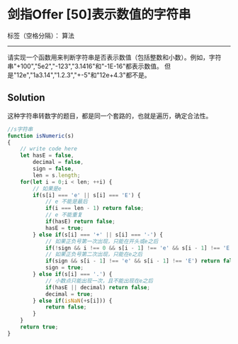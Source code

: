 ﻿# 剑指Offer [50]表示数值的字符串

标签（空格分隔）： 算法

---

请实现一个函数用来判断字符串是否表示数值（包括整数和小数）。例如，字符串"+100","5e2","-123","3.1416"和"-1E-16"都表示数值。 但是"12e","1a3.14","1.2.3","+-5"和"12e+4.3"都不是。

## Solution
这种字符串转数字的题目，都是同一个套路的，也就是遍历，确定合法性。

```javascript
//s字符串
function isNumeric(s)
{
    // write code here
    let hasE = false,
        decimal = false,
        sign = false,
        len = s.length;
    for(let i = 0;i < len; ++i) {
        // 如果是e
        if(s[i] === 'e' || s[i] === 'E') {
            // e 不能是最后
            if(i === len - 1) return false;
            // e 不能重复
            if(hasE) return false;
            hasE = true;
        } else if(s[i] === '+' || s[i] === '-') {
            // 如果正负号第一次出现，只能在开头或e之后
            if(!sign && i !== 0 && s[i - 1] !== 'e' && s[i - 1] !== 'E') return false;
            // 如果正负号第二次出现，只能在e之后
            if(sign && s[i - 1] !== 'e' && s[i - 1] !== 'E') return false;
            sign = true;
        } else if(s[i] === '.') {
            // 小数点只能出现一次，且不能出现在e之后
            if(hasE || decimal) return false;
            decimal = true;
        } else if(isNaN(+s[i])) {
            return false;
        }
    }
    return true;
}
```




